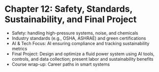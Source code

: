 # Chapter 12: Safety, Standards, Sustainability, and Final Project

-   Safety: handling high-pressure systems, noise, and chemicals
-   Industry standards (e.g., OSHA, ASHRAE) and green certifications
-   AI & Tech Focus: AI ensuring compliance and tracking sustainability metrics
-   Final Project: Design and optimize a fluid power system using AI tools, controls, and data collection; present labor and sustainability benefits
-   Course wrap-up: Career paths in smart systems
